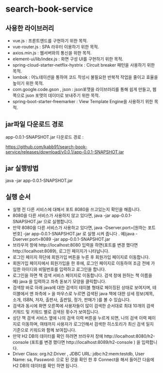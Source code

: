 # search-book-service

## 사용한 라이브러리
- vue.js : 프론트엔드를 구현하기 위한 목적.
- vue-router.js : SPA 라우터 이용하기 위한 목적.
- axios.min.js : 웹서버와의 통신을 위한 목적.
- element-ui/lib/index.js : 화면 구성 UI를 구현하기 위한 목적.
- spring-cloud-starter-netflix-hystrix : Circuit breaker 패턴을 사용하기 위한 목적.
- lombok : 어노테이션을 통하여 코드 작성시 불필요한 반복적 작업을 줄이고 효율을 높이기 위한 목적.
- com.google.code.gson , json : json포맷을 라이브러리를 통해 쉽게 만들고, 웹쪽으로 json 포맷의 데이터로 보내주기 위한 목적.
- spring-boot-starter-freemarker : View Template Engine을 사용하기 위한 목적.

## jar파일 다운로드 경로
app-0.0.1-SNAPSHOT.jar 다운로드 경로 :

https://github.com/kabb91/search-book-service/releases/download/v0.0.1/app-0.0.1-SNAPSHOT.jar

## jar 실행방법
java -jar app-0.0.1-SNAPSHOT.jar

## 실행 순서
- 실행 전 다른 서비스에 대해서 포트 8080을 쓰고있는지 확인을 해줍니다. 
- 8080을 다른 서비스가 사용하지 않고 있다면,  java -jar app-0.0.1-SNAPSHOT.jar 으로 실행합니다.
- 만약 8080을 다른 서비스가 사용하고 있다면, java -Dserver.port=[원하는 포트번호] -jar app-0.0.1-SNAPSHOT.jar 로 실행 시켜 줍니다 . 예)java -Dserver.port=8089 -jar app-0.0.1-SNAPSHOT.jar
- 브라우저 창에 http://localhost:8080 입력을 하면(포트를 변경 했다면 http://localhost:8089), 로그인 페이지가 나타납니다.
- 로그인 페이지 하단에 회원가입 버튼을 누른 후 회원가입 페이지로 이동합니다.
- 회원가입 페이지에서 회원가입을 한 후에, 로그인 페이지로 이동하여 조금 전에 가입한 아이디와 비밀번호를 입력하고 로그인을 합니다.
- 로그인을 하면 책 검색 서비스 페이지로 이동합니다.  검색 창에 원하는 책 이름을 예) java 을 입력하고 좌측 돋보기 모양을 클릭합니다.
- 검색창 바로 아래 java에 대한 검색이 테이블 형태로 페이징된 상태로 보여지며, 테이블에서 맨 좌측에 > 을 마우스로 누르면 검색된 java 책에 대한 상세 정보(제목, 소개, ISBN, 저자, 출판사, 출판일, 정가, 판매가 )를 볼 수 있습니다.
- 검색과 동시에 화면 오른쪽에 사용자들이 많이 검색한 순서대로 최대 10개의 검색 키워드 및 키워드 별로 검색된 횟수가 보여집니다.
- 상단 책 검색 서비스 옆에 나의 검색 이력 버튼을 누르게 되면, 나의 검색 이력 페이지로 이동하며, 여태까지 사용자가 로그인해서 검색한 히스토리가 최신 검색 일지 기준으로 키워드와 함께 보여집니다.
- 만약 H2 DB의 데이터를 확인 하려면 브라우저 창에 http://localhost:8080/h2-console (포트를 변경 했다면 http://localhost:8089/h2-console ) 을 입력합니다.
- Driver Class:	org.h2.Driver , JDBC URL: jdbc:h2:mem:testdb, User Name: sa, Password:   으로 된 것을 확인 한 후 Connect을 해서 들어간 다음에 H2 DB의 데이터를 확인 하면 됩니다.


